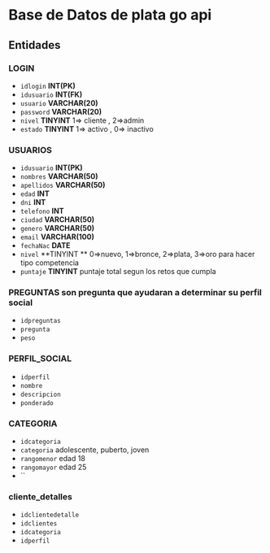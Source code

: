 # Base de Datos de plata go api

## Entidades

### LOGIN
- `idlogin` **INT(PK)** 
- `idusuario` **INT(FK)**
- `usuario` **VARCHAR(20)**
- `password` **VARCHAR(20)**
- `nivel` **TINYINT** 1=> cliente , 2=>admin
- `estado` **TINYINT** 1=> activo , 0=> inactivo

### USUARIOS
- `idusuario` **INT(PK)**
- `nombres` **VARCHAR(50)**
- `apellidos` **VARCHAR(50)**
- `edad` **INT**
- `dni` **INT**
- `telefono` **INT**
- `ciudad` **VARCHAR(50)**
- `genero` **VARCHAR(50)**
- `email` **VARCHAR(100)**
- `fechaNac` **DATE**
- `nivel` **TINYINT  ** 0=>nuevo, 1=>bronce, 2=>plata, 3=>oro para hacer tipo competencia
- `puntaje` **TINYINT** puntaje total segun los retos que cumpla

### PREGUNTAS son pregunta que ayudaran a determinar su perfil social
- `idpreguntas`
- `pregunta`
- `peso`

### PERFIL_SOCIAL
- `idperfil`
- `nombre`
- `descripcion`
- `ponderado`

### CATEGORIA
- `idcategoria`
- `categoria` adolescente, puberto, joven
- `rangomenor` edad 18
- `rangomayor` edad 25
- ``

### cliente_detalles
- `idclientedetalle`
- `idclientes`
- `idcategoria`
- `idperfil`